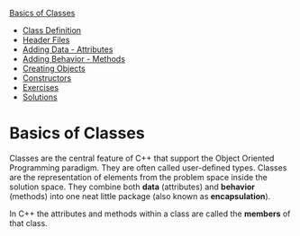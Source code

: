 [Basics of Classes](../basics_of_classes/readme.md)
* [Class Definition](../basics_of_classes/class_definition.md)
* [Header Files](../basics_of_classes/header_files.md)
* [Adding Data - Attributes](../basics_of_classes/attributes.md)
* [Adding Behavior - Methods](../basics_of_classes/methods.md)
* [Creating Objects](../basics_of_classes/creating_objects.md)
* [Constructors](../basics_of_classes/constructors.md)
* [Exercises](../basics_of_classes/exercises.md)
* [Solutions](../basics_of_classes/solutions.md)

# Basics of Classes

Classes are the central feature of C++ that support the Object Oriented Programming paradigm. They are often called user-defined types. Classes are the representation of elements from the problem space inside the solution space. They combine both **data** (attributes) and **behavior** (methods) into one neat little package (also known as **encapsulation**).

In C++ the attributes and methods within a class are called the **members** of that class.

